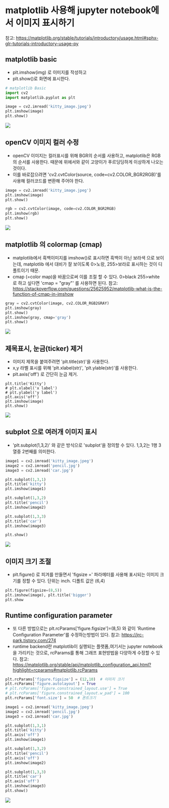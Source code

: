 # matplotlib 사용해 jupyter notebook에서 이미지 표시하기
참고: https://matplotlib.org/stable/tutorials/introductory/usage.html#sphx-glr-tutorials-introductory-usage-py

## matplotlib basic
* plt.imshow(img) 로 이미지를 작성하고
* plt.show()로 화면에 표시한다.
  
```python
# matplotlib Basic
import cv2
import matplotlib.pyplot as plt

image = cv2.imread('kitty_image.jpeg')
plt.imshow(image)
plt.show()
```
![](https://p195.p4.n0.cdn.getcloudapp.com/items/YEur0mNX/cdb8c8ed-56c3-42a1-abcd-041412a2cb2f.jpg?v=95d131352b2c54706af2c938b9f2516b)

## openCV 이미지 컬러 수정
* openCV 이미지는 컬러표시를 위해 BGR의 순서를 사용하고, matplotlib은 RGB의 순서를 사용한다. 때문에 위에서와 같이 고양이가 푸르딩딩하게 이상하게 나오는 것이다.
* 이를 바로잡으려면 'cv2.cvtColor(source, code=cv2.COLOR_BGR2RGB)'를 사용해 컬러코드를 변환해 주어야 한다.
  
```python
image = cv2.imread('kitty_image.jpeg')
plt.imshow(image)
plt.show()

rgb = cv2.cvtColor(image, code=cv2.COLOR_BGR2RGB)
plt.imshow(rgb)
plt.show()
```
![](https://p195.p4.n0.cdn.getcloudapp.com/items/nOuRywEP/bac69a1f-0d6d-40cf-9f3f-aabb4805e6fe.jpg?v=56976f88ff66519980e0e0d98c805073)

## matplotlib 의 colormap (cmap)
* matplotlib에서 흑백이미지를 imshow()로 표시하면 흑백이 아닌 보라색 으로 보이는데, matplotlib 에서 대비가 잘 보이도록 0>노랑, 255>보라로 표시하는 것이 디폴트이기 때문.
* cmap (=color map)을 바꿈으로써 이를 조절 할 수 있다. 0>black 255>white 로 하고 싶다면 'cmap = "gray"' 를 사용하면 된다.
참고: https://stackoverflow.com/questions/25625952/matplotlib-what-is-the-function-of-cmap-in-imshow

```python
gray = cv2.cvtColor(image, cv2.COLOR_RGB2GRAY)
plt.imshow(gray)
plt.show()
plt.imshow(gray, cmap='gray')
plt.show()
```
![](https://p195.p4.n0.cdn.getcloudapp.com/items/4guKpbAZ/9ab2ab2a-f1d3-4588-9a71-cdfb2d64d154.jpg?v=c324c5cff47bd41b1bafd248bb032524)

## 제목표시, 눈금(ticker) 제거
* 이미지 제목을 붙여주려면 'plt.title(str)'을 사용한다.
* x,y 라벨 표시를 위해 'plt.xlabel(str)', 'plt.ylable(str)'를 사용한다.
* plt.axis('off') 로 간단히 눈금 제거. 
  
```pyton
plt.title('Kitty')
# plt.xlabel('x label')
# plt.ylabel('y label')
plt.axis('off')
plt.imshow(image)
plt.show()
```
![](https://p195.p4.n0.cdn.getcloudapp.com/items/YEur0mNJ/0a6da708-cc48-4291-aee1-daa0ee47bfaa.jpg?v=311feaa035d11ce363bedbc52d888559)

## subplot 으로 여러개 이미지 표시
* 'plt.subplot(1,3,2)' 와 같은 방식으로 'subplot'을 정의할 수 있다. 1,3,2는 1행 3열중 2번째를 의미한다.
  
```python 
image1 = cv2.imread('kitty_image.jpeg')
image2 = cv2.imread('pencil.jpg')
image3 = cv2.imread('car.jpg')

plt.subplot(1,3,1)
plt.title('kitty')
plt.imshow(image1)

plt.subplot(1,3,2)
plt.title('pencil')
plt.imshow(image2)

plt.subplot(1,3,3)
plt.title('car')
plt.imshow(image3)

plt.show()
```
![](https://p195.p4.n0.cdn.getcloudapp.com/items/7KuQ9d1l/ac0afd91-bad0-4b9c-b6f0-34bbfa143f55.jpg?v=90de5e155566e9a6e1482bbb2036f140)

## 이미지 크기 조절
* plt.figure() 로 피겨를 만들면서 'figsize =' 파라메터를 사용해 표시되는 이미지 크기를 정할 수 있다. 단위는 inch. 디폴트 값은 (6,4)

```python
plt.figure(figsize=(8,5))
plt.imshow(image), plt.title('bigger')
plt.show
```
## Runtime configuration parameter
* 또 다른 방법으로는 plt.rcParams['figure.figsize']=(8,5) 와 같이 'Runtime Configuration Parameter'를 수정하는방법이 있다.
참고: https://jrc-park.tistory.com/274
* runtime backend란 matplotlib이 실행되는 플랫폼,여기서는 jupyter notebook을 가리키는 것으로, rcParams를 통해 그래프 표현방법을 다양하게 수정할 수 있다.
참고: https://matplotlib.org/stable/api/matplotlib_configuration_api.html?highlight=rcparams#matplotlib.rcParams
```python
plt.rcParams['figure.figsize'] = (12,10)  # 이미지 크기
plt.rcParams['figure.autolayout'] = True
# plt.rcParams['figure.constrained_layout.use'] = True
# plt.rcParams['figure.constrained_layout.w_pad'] = 100
plt.rcParams['font.size'] = 50  # 폰트크기

image1 = cv2.imread('kitty_image.jpeg')
image2 = cv2.imread('pencil.jpg')
image3 = cv2.imread('car.jpg')

plt.subplot(1,3,1)
plt.title('kitty')
plt.axis('off')
plt.imshow(image1)

plt.subplot(1,3,2)
plt.title('pencil')
plt.axis('off')
plt.imshow(image2)

plt.subplot(1,3,3)
plt.title('car')
plt.axis('off')
plt.imshow(image3)
plt.show()
```
![](https://p195.p4.n0.cdn.getcloudapp.com/items/KouA2Dzg/6afcf247-e553-4b89-9dbf-a616dbc9206e.jpg?v=afc6a57de80d9bf87cb4da42616824c9)
